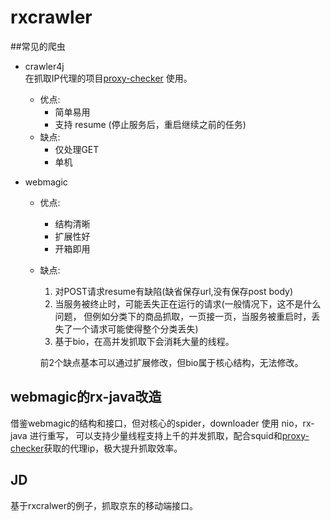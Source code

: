 # rxcrawler

##常见的爬虫

* crawler4j   
在抓取IP代理的项目[proxy-checker](https://github.com/wuxudong/proxy-checker) 使用。
	* 优点:
		* 简单易用
		* 支持 resume (停止服务后，重启继续之前的任务)
	* 缺点:
		* 仅处理GET
		* 单机

* webmagic  
	* 优点:
		* 结构清晰
		* 扩展性好
		* 开箱即用
	* 缺点:

		1. 对POST请求resume有缺陷(缺省保存url,没有保存post body)
		1. 当服务被终止时，可能丢失正在运行的请求(一般情况下，这不是什么问题， 但例如分类下的商品抓取，一页接一页，当服务被重启时，丢失了一个请求可能使得整个分类丢失)
		1. 基于bio，在高并发抓取下会消耗大量的线程。  
		
		前2个缺点基本可以通过扩展修改，但bio属于核心结构，无法修改。



## webmagic的rx-java改造
借鉴webmagic的结构和接口，但对核心的spider，downloader 使用 nio，rx-java 进行重写， 可以支持少量线程支持上千的并发抓取，配合squid和[proxy-checker](https://github.com/wuxudong/proxy-checker)获取的代理ip，极大提升抓取效率。

## JD
基于rxcralwer的例子，抓取京东的移动端接口。
